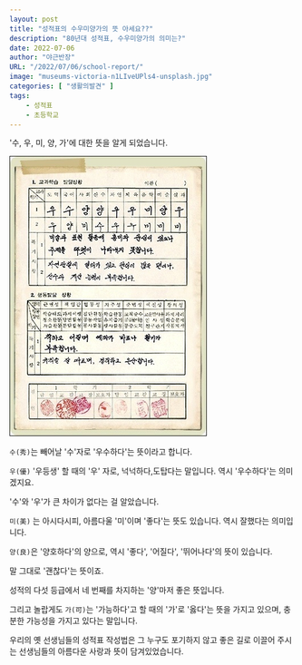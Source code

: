 ```yaml
---
layout: post 
title: "성적표의 수우미양가의 뜻 아세요??"
description: "80년대 성적표, 수우미양가의 의미는?"
date: 2022-07-06
author: "야근반장"
URL: "/2022/07/06/school-report/"
image: "museums-victoria-n1LIveUPls4-unsplash.jpg"
categories: [ "생활의발견" ]
tags:
    - 성적표
    - 초등학교
---
```


'수, 우, 미, 양, 가'에 대한 뜻을 알게 되었습니다. 

![](1711281139207520.jpg)

`수(秀)`는 빼어날 '수'자로 '우수하다'는 뜻이라고 합니다. 

`우(優)` '우등생' 할 때의 '우' 자로, 넉넉하다,도탑다는 말입니다. 역시 '우수하다'는 의미겠지요. 

'수'와 '우'가 큰 차이가 없다는 걸 알았습니다. 

`미(美)` 는 아시다시피, 아름다울 '미'이며 '좋다'는 뜻도 있습니다. 역시 잘했다는 의미입니다. 

`양(良)`은 '양호하다'의 양으로, 역시 '좋다', '어질다', '뛰어나다'의 뜻이 있습니다. 

말 그대로 '괜찮다'는 뜻이죠. 

성적의 다섯 등급에서 네 번째를 차지하는 '양'마저 좋은 뜻입니다. 

그리고 놀랍게도 `가(可)`는 '가능하다'고 할 때의 '가'로 '옳다'는 뜻을 가지고 있으며, 충분한 가능성을 가지고 있다는 말입니다. 

우리의 옛 선생님들의 성적표 작성법은 그 누구도 포기하지 않고 좋은 길로 이끌어 주시는 선생님들의 아름다운 사랑과 뜻이 담겨있었습니다. 

